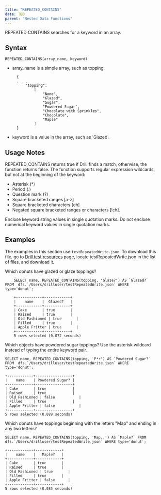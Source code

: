 ```yaml
---
title: "REPEATED_CONTAINS"
date: TBD 
parent: "Nested Data Functions"
---
```

REPEATED CONTAINS searches for a keyword in an array. 

## Syntax

    REPEATED_CONTAINS(array_name, keyword)

* array_name is a simple array, such as topping:

		{
		. . .
		    "topping":
		        [
		            "None",
		            "Glazed",
		            "Sugar",
		            "Powdered Sugar",
		            "Chocolate with Sprinkles",
		            "Chocolate",
		            "Maple"
		        ]
		}

* keyword is a value in the array, such as 'Glazed'.

## Usage Notes
REPEATED_CONTAINS returns true if Drill finds a match; otherwise, the function returns false. The function supports regular expression wildcards, but not at the beginning of the keyword:

* Asterisk (*)
* Period (.)
* Question mark (?)
* Square bracketed ranges [a-z]
* Square bracketed characters [ch]
* Negated square bracketed ranges or characters [!ch].

Enclose keyword string values in single quotation marks. Do not enclose numerical keyword values in single quotation marks.

## Examples
The examples in this section use `testRepeatedWrite.json`. To download this file, go to [Drill test resources](https://github.com/apache/drill/tree/master/exec/java-exec/src/test/resources) page, locate testRepeatedWrite.json in the list of files, and download it.

Which donuts have glazed or glaze toppings?

		SELECT name, REPEATED_CONTAINS(topping, 'Glaze?') AS `Glazed?` FROM  dfs.`/Users/drilluser/testRepeatedWrite.json` WHERE type='donut';

		+------------+------------+
		|    name    |  Glazed?   |
		+------------+------------+
		| Cake       | true       |
		| Raised     | true       |
		| Old Fashioned | true       |
		| Filled     | true       |
		| Apple Fritter | true       |
		+------------+------------+
		5 rows selected (0.072 seconds)

Which objects have powdered sugar toppings? Use the asterisk wildcard instead of typing the entire keyword pair.

    SELECT name, REPEATED_CONTAINS(topping, 'P*r') AS `Powdered Sugar?` FROM  dfs.`/Users/drilluser/testRepeatedWrite.json` WHERE type='donut';

	+------------+-----------------+
	|    name    | Powdered Sugar? |
	+------------+-----------------+
	| Cake       | true            |
	| Raised     | true            |
	| Old Fashioned | false           |
	| Filled     | true            |
	| Apple Fritter | false           |
	+------------+-----------------+
	5 rows selected (0.089 seconds)

Which donuts have toppings beginning with the letters "Map" and ending in any two letters?

	SELECT name, REPEATED_CONTAINS(topping, 'Map..') AS `Maple?` FROM  dfs.`/Users/drilluser/testRepeatedWrite.json` WHERE type='donut';

	+------------+------------+
	|    name    |   Maple?   |
	+------------+------------+
	| Cake       | true       |
	| Raised     | true       |
	| Old Fashioned | true       |
	| Filled     | true       |
	| Apple Fritter | false      |
	+------------+------------+
	5 rows selected (0.085 seconds)


